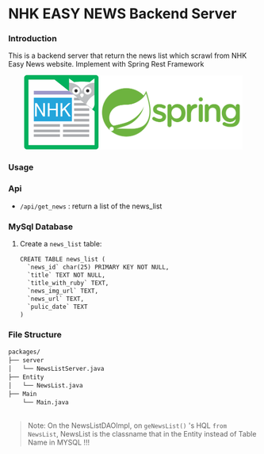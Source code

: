 # NHK EASY NEWS Backend Server
### Introduction

This is a backend server that return the news list which scrawl from NHK Easy News website. Implement with Spring Rest Framework

<div align=center>
    <img src = "/resources/nhk-logo.jpg" height = "150px" /> <img src = "/resources/spring-logo.png"  height = "150px"/>
</div>

### Usage



### Api

* `/api/get_news` : return a list of the news_list



### MySql Database 

1. Create a `news_list` table:

   ```mysql
   CREATE TABLE news_list (
     `news_id` char(25) PRIMARY KEY NOT NULL,
     `title` TEXT NOT NULL,
     `title_with_ruby` TEXT,
     `news_img_url` TEXT,
     `news_url` TEXT,
     `pulic_date` TEXT
   )
   ```


### File Structure

```asp
packages/
├── server
│ 	└── NewsListServer.java
├── Entity
│	└── NewsList.java
├── Main
	└── Main.java
	
```

> Note: On the NewsListDAOImpl, on `geNewsList()` 's HQL `from NewsList`, NewsList is the classname that in the Entity instead of Table Name in MYSQL !!!
